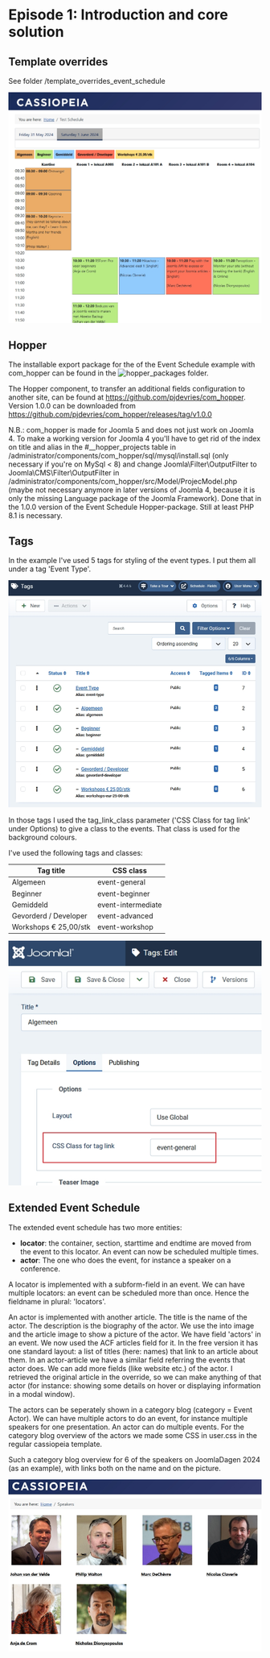 # Episode 1: Introduction and core solution

## Template overrides
See folder /template_overrides_event_schedule

![screenshot of override with some values](images/eventschedule-screenshot2024-07-19.jpg)
## Hopper
The installable export package for the of the Event Schedule example with com_hopper can be found in the ![hopper_packages](hopper_packages) folder.

The Hopper component, to transfer an additional fields configuration to another site, can be found at https://github.com/pjdevries/com_hopper. Version 1.0.0 can be downloaded from https://github.com/pjdevries/com_hopper/releases/tag/v1.0.0

N.B.: com_hopper is made for Joomla 5 and does not just work on Joomla 4. To make a working version for Joomla 4 you'll have to get rid of the index on title and alias in the #__hopper_projects table in /administrator/components/com_hopper/sql/mysql/install.sql (only necessary if you're on MySql < 8) and change Joomla\Filter\OutputFilter to Joomla\CMS\Filter\OutputFilter in /administrator/components/com_hopper/src/Model/ProjecModel.php (maybe not necessary anymore in later versions of Joomla 4, because it is only the  missing Language package of the Joomla Framework). Done that in the 1.0.0 version of the Event Schedule Hopper-package. Still at least PHP 8.1 is necessary.
## Tags
In the example I've used 5 tags for styling of the event types. I put them all under a tag 'Event Type'.

![tags](images/tags.jpg)

In those tags I used the tag_link_class parameter ('CSS Class for tag link' under Options) to give a class to the events. That class is used for the background colours.

I've used the following tags and classes:

| Tag title             | CSS class          |
|-----------------------|--------------------|
| Algemeen              | event-general      |
| Beginner              | event-beginner     |
| Gemiddeld             | event-intermediate |
| Gevorderd / Developer | event-advanced     |
| Workshops € 25,00/stk | event-workshop     |



![tags css class](images/tags-css-class.jpg)

## Extended Event Schedule
The extended event schedule has two more entities: 
* **locator**: the container, section, starttime and endtime are  moved from the event to this locator. An event can now be scheduled multiple times.
* **actor**: The one who does the event, for instance a speaker on a conference.

A locator is implemented with a subform-field in an event. We can have multiple locators: an event can be scheduled more than once. Hence the fieldname in plural: 'locators'.

An actor is implemented with another article. The title is the name of the actor. The description is the biography of the actor. We use the into image and the article image to show a picture of the actor. We have field 'actors' in an event. We now used the ACF articles field for it. In the free version it has one standard layout: a list of titles (here: names) that link to an article about them. In an actor-article we have a similar field referring the events that actor does. We can add more fields (like website etc.) of the actor. I retrieved the original article in the override, so we can make anything of that actor (for instance: showing some details on hover or displaying information in a modal window).

The actors can be seperately shown in a category blog (category = Event Actor). We can have multiple actors to do an event, for instance multiple speakers for one presentation. An actor can do multiple events. For the category blog overview of the actors we made some CSS in user.css in the regular cassiopeia template.

Such a category blog overview for 6 of the speakers on JoomlaDagen 2024 (as an example), with links both on the name and on the picture.

![screenshot some speakers overview](images/eventschedule_extended-speakers-screenshot2024-07-26.jpg)
